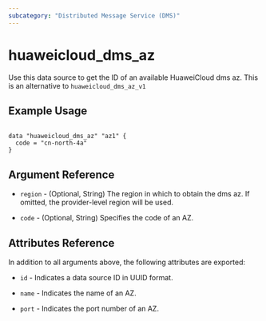 ```yaml
---
subcategory: "Distributed Message Service (DMS)"
---
```


# huaweicloud\_dms\_az

Use this data source to get the ID of an available HuaweiCloud dms az.
This is an alternative to `huaweicloud_dms_az_v1`

## Example Usage

```hcl

data "huaweicloud_dms_az" "az1" {
  code = "cn-north-4a"
}
```

## Argument Reference

* `region` - (Optional, String) The region in which to obtain the dms az. If omitted, the provider-level region will be used.

* `code` - (Optional, String) Specifies the code of an AZ.

## Attributes Reference

In addition to all arguments above, the following attributes are exported:

* `id` - Indicates a data source ID in UUID format.

* `name` - Indicates the name of an AZ.

* `port` - Indicates the port number of an AZ.
